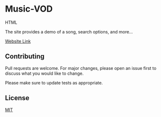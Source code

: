 # Music-VOD
HTML

The site provides a demo of a song, search options, and more...


[Website Link](https://musicvod.netlify.app/) 

## Contributing
Pull requests are welcome. For major changes, please open an issue first to discuss what you would like to change.

Please make sure to update tests as appropriate.

## License
[MIT](LICENSES.md)
